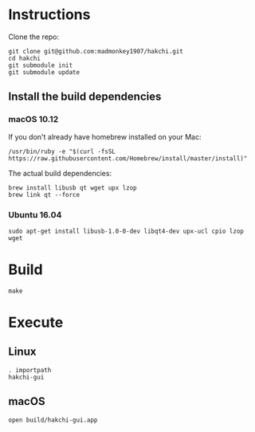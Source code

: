 # Instructions

Clone the repo:

```
git clone git@github.com:madmonkey1907/hakchi.git
cd hakchi
git submodule init
git submodule update
```

## Install the build dependencies

### macOS 10.12

If you don't already have homebrew installed on your Mac:

```
/usr/bin/ruby -e "$(curl -fsSL https://raw.githubusercontent.com/Homebrew/install/master/install)"
```

The actual build dependencies:

```
brew install libusb qt wget upx lzop
brew link qt --force
```

### Ubuntu 16.04

```
sudo apt-get install libusb-1.0-0-dev libqt4-dev upx-ucl cpio lzop wget
```

# Build

```
make
```

# Execute

## Linux

```
. importpath
hakchi-gui
```

## macOS

```
open build/hakchi-gui.app
```
